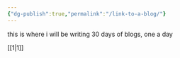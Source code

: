 ```yaml
---
{"dg-publish":true,"permalink":"/link-to-a-blog/"}
---
```


this is where i will be writing 30 days of blogs, one a day

[[1\|1]]

